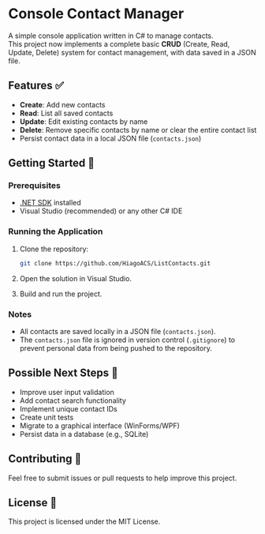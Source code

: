 ﻿
# Console Contact Manager

A simple console application written in C# to manage contacts.  
This project now implements a complete basic **CRUD** (Create, Read, Update, Delete) system for contact management, with data saved in a JSON file.

## Features ✅

- **Create**: Add new contacts
- **Read**: List all saved contacts
- **Update**: Edit existing contacts by name
- **Delete**: Remove specific contacts by name or clear the entire contact list
- Persist contact data in a local JSON file (`contacts.json`)

## Getting Started 🚀

### Prerequisites

- [.NET SDK](https://dotnet.microsoft.com/download) installed
- Visual Studio (recommended) or any other C# IDE

### Running the Application

1. Clone the repository:

   ```bash
   git clone https://github.com/HiagoACS/ListContacts.git
   ```

2. Open the solution in Visual Studio.

3. Build and run the project.

### Notes

- All contacts are saved locally in a JSON file (`contacts.json`).
- The `contacts.json` file is ignored in version control (`.gitignore`) to prevent personal data from being pushed to the repository.

## Possible Next Steps 🚧

- Improve user input validation
- Add contact search functionality
- Implement unique contact IDs
- Create unit tests
- Migrate to a graphical interface (WinForms/WPF)
- Persist data in a database (e.g., SQLite)

## Contributing 🤝

Feel free to submit issues or pull requests to help improve this project.

## License 📄

This project is licensed under the MIT License.

